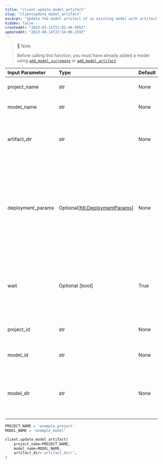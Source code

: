 ```yaml
---
title: "client.update_model_artifact"
slug: "clientupdate_model_artifact"
excerpt: "Update the model artifact of an existing model with artifact (surrogate or customer uploaded)"
hidden: false
createdAt: "2023-01-11T21:01:46.995Z"
updatedAt: "2023-08-14T22:54:09.259Z"
---
```

> 📘 Note
> 
> Before calling this function, you must have already added a model using [`add_model_surrogate`](/reference/clientadd_model_surrogate) or [`add_model_artifact`](/reference/clientadd_model_artifact)

| Input Parameter   | Type                                                       | Default | Description                                                                                                                                              |
| :---------------- | :--------------------------------------------------------- | :------ | :------------------------------------------------------------------------------------------------------------------------------------------------------- |
| project_name      | str                                                        | None    | The unique identifier for the project.                                                                                                                   |
| model_name        | str                                                        | None    | A unique identifier for the model.                                                                                                                       |
| artifact_dir      | str                                                        | None    | A path to the directory containing all of the model files needed to run the model.                                                                       |
| deployment_params | Optional\[[fdl.DeploymentParams](ref:fdldeploymentparams)] | None    | Deployment parameters object for tuning the model deployment spec. Supported from server version `23.1` and above with Model Deployment feature enabled. |
| wait              | Optional [bool]                                            | True    | A boolean value which determines if the upload method works in synchronous mode or asynchronous mode.                                                    |
| project_id        | str                                                        | None    | `Deprecated` The unique identifier for the project.                                                                                                      |
| model_id          | str                                                        | None    | `Deprecated` A unique identifier for the model.                                                                                                          |
| model_dir         | str                                                        | None    | `Deprecated` A path to the directory containing all of the model files needed to run the model.                                                          |

```python Usage
PROJECT_NAME = 'example_project'
MODEL_NAME = 'example_model'

client.update_model_artifact(  
    project_name=PROJECT_NAME,
    model_name=MODEL_NAME,
    artifact_dir='artifact_dir/',
)
```